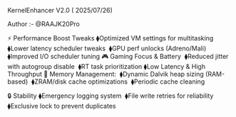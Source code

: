 KernelEnhancer V2.0 ( 2025/07/26)

Author :- @RAAJK20Pro

⚡ Performance Boost Tweaks
⧫︎Optimized VM settings for multitasking  
⧫︎Lower latency scheduler tweaks  
⧫︎GPU perf unlocks (Adreno/Mali)  
⧫︎Improved I/O scheduler tuning 
🎮 Gaming Focus & Battery 
⧫︎Reduced jitter with autogroup disable  
⧫︎RT task prioritization
⧫︎Low Latency & High Throughput
🧠 Memory Management: 
⧫︎Dynamic Dalvik heap sizing (RAM-based)  
⧫︎ZRAM/disk cache optimizations  
⧫︎Periodic cache cleaning 

🔒 Stability
⧫︎Emergency logging system  
⧫︎File write retries for reliability  
⧫︎Exclusive lock to prevent duplicates  
